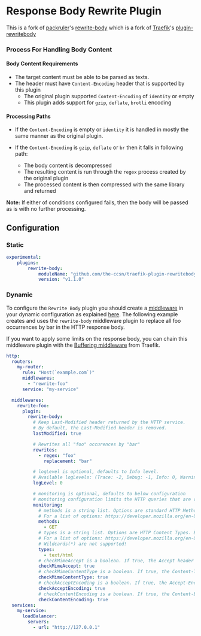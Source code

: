 # Response Body Rewrite Plugin

This is a fork of [packruler](https://github.com/packruler)'s [rewrite-body](https://github.com/packruler/rewrite-body)
which is a fork of [Traefik](https://github.com/traefik)'s [plugin-rewritebody](https://github.com/traefik/plugin-rewritebody)

### Process For Handling Body Content

#### Body Content Requirements

* The target content must be able to be parsed as texts.
* The header must have `Content-Encoding` header that is supported by this plugin
  * The original plugin supported `Content-Encoding` of `identity` or empty
  * This plugin adds support for `gzip`, `deflate`, `brotli` encoding

#### Processing Paths

* If the `Content-Encoding` is empty or `identity` it is handled in mostly the same manner as the original plugin.

* If the `Content-Encoding` is `gzip`, `deflate` or `br` then it falls in following path:
  * The body content is decompressed
  * The resulting content is run through the `regex` process created by the original plugin
  * The processed content is then compressed with the same library and returned

**Note:** If either of conditions configured fails, then the body will be passed as is with no further processing.

## Configuration

### Static

```yaml
experimental:
    plugins:
        rewrite-body:
            moduleName: "github.com/the-ccsn/traefik-plugin-rewritebody"
            version: "v1.1.0"
```

### Dynamic

To configure the `Rewrite Body` plugin you should create a [middleware](https://docs.traefik.io/middlewares/overview/) in 
your dynamic configuration as explained [here](https://docs.traefik.io/middlewares/overview/). The following example creates
and uses the `rewrite-body` middleware plugin to replace all foo occurrences by bar in the HTTP response body.

If you want to apply some limits on the response body, you can chain this middleware plugin with the [Buffering middleware](https://docs.traefik.io/middlewares/buffering/) from Traefik.

```yaml
http:
  routers:
    my-router:
      rule: "Host(`example.com`)"
      middlewares: 
        - "rewrite-foo"
      service: "my-service"

  middlewares:
    rewrite-foo:
      plugin:
        rewrite-body:
          # Keep Last-Modified header returned by the HTTP service.
          # By default, the Last-Modified header is removed.
          lastModified: true

          # Rewrites all "foo" occurences by "bar"
          rewrites:
            - regex: "foo"
              replacement: "bar"

          # logLevel is optional, defaults to Info level.
          # Available logLevels: (Trace: -2, Debug: -1, Info: 0, Warning: 1, Error: 2)
          logLevel: 0

          # monitoring is optional, defaults to below configuration
          # monitoring configuration limits the HTTP queries that are checked for regex replacement.
          monitoring:
            # methods is a string list. Options are standard HTTP Methods. Entries MUST be ALL CAPS
            # For a list of options: https://developer.mozilla.org/en-US/docs/Web/HTTP/Methods
            methods:
              - GET
            # types is a string list. Options are HTTP Content Types. Entries should match standard formatting
            # For a list of options: https://developer.mozilla.org/en-US/docs/Web/HTTP/Basics_of_HTTP/MIME_types
            # Wildcards(*) are not supported!
            types:
              - text/html
            # checkMimeAccept is a boolean. If true, the Accept header will be checked for the MIME type
            checkMimeAccept: true
            # checkMimeContentType is a boolean. If true, the Content-Type header will be checked for the MIME type
            checkMimeContentType: true
            # checkAcceptEncoding is a boolean. If true, the Accept-Encoding header will be checked for the encoding
            checkAcceptEncoding: true
            # checkContentEncoding is a boolean. If true, the Content-Encoding header will be checked for the encoding
            checkContentEncoding: true
  services:
    my-service:
      loadBalancer:
        servers:
          - url: "http://127.0.0.1"
```
